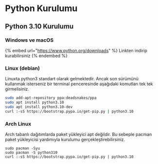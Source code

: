 # Python Kurulumu

## Python 3.10 Kurulumu

### Windows ve macOS

{% embed url="https://www.python.org/downloads" %}
Linkten indirip kurabilirsiniz
{% endembed %}

### Linux (debian)

Linuxta python3 standart olarak gelmektedir. Ancak son sürümünü kullanmak isterseniz bir terminal penceresinde aşağıdaki komutları tek tek girmelisiniz.

```bash
sudo add-apt-repository ppa:deadsnakes/ppa
sudo apt install python3.10
sudo apt install python3.10-dev
curl :-sS https://bootstrap.pypa.io/get-pip.py | python3.10
```

### Arch Linux

Arch tabanlı dağıtımlarda paket yükleyici apt değildir. Bu sebeple pacman paket yükleyicisi yardımıyla kurulumu gerçekleştirebilirsiniz.

```
sudo pacman -Syu
sudo pacman -S python310
curl :-sS https://bootstrap.pypa.io/get-pip.py | python3.10
```
